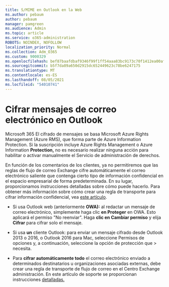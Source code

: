 ```yaml
---
title: S/MIME en Outlook en la Web
ms.author: pebaum
author: pebaum
manager: pamgreen
ms.audience: Admin
ms.topic: article
ms.service: o365-administration
ROBOTS: NOINDEX, NOFOLLOW
localization_priority: Normal
ms.collection: Adm_O365
ms.custom: 9000329
ms.openlocfilehash: bef87baafdbaf9346f99f1ff54aaa83bc9173c70f1412ea00afb717c15a8014c
ms.sourcegitcommit: b5f7da89a650d2915dc652449623c78be6247175
ms.translationtype: MT
ms.contentlocale: es-ES
ms.lasthandoff: 08/05/2021
ms.locfileid: "54010741"
---
```

# <a name="encrypt-email-messages-in-outlook"></a>Cifrar mensajes de correo electrónico en Outlook

Microsoft 365 El cifrado de mensajes se basa Microsoft Azure Rights Management (Azure RMS), que forma parte de Azure Information Protection. Si la suscripción incluye Azure Rights Management o Azure Information **Protection,** no es necesario realizar ninguna acción para habilitar o activar manualmente el Servicio de administración de derechos.

En función de los comentarios de los clientes, ya no permitiremos que las reglas de flujo de correo Exchange cifre automáticamente el correo electrónico saliente que contenga cierto tipo de información confidencial en el espacio empresarial de forma predeterminada. En su lugar, proporcionamos instrucciones detalladas sobre cómo puede hacerlo. Para obtener más información sobre cómo crear una regla de transporte para cifrar información confidencial, vea [este artículo](https://aka.ms/OmeEtr).

- Si usa Outlook web (anteriormente **OWA):** al redactar un mensaje de correo electrónico, simplemente haga clic **en Proteger** en OWA. Esto aplicará el permiso "No reenviar". Haga **clic en Cambiar permiso** y elija **Cifrar** para cifrar solo el mensaje.

- Si usa **un** cliente Outlook: para enviar un mensaje cifrado desde Outlook 2013 o 2016, o Outlook 2016 para Mac, seleccione Permisos de opciones y, a continuación, seleccione la opción de protección que   >  necesita.

- Para **cifrar automáticamente todo** el correo electrónico enviado a determinados destinatarios u organizaciones asociadas externas, debe crear una regla de transporte de flujo de correo en el Centro Exchange administración. En este artículo de soporte se proporcionan instrucciones [detalladas.](https://docs.microsoft.com/microsoft-365/compliance/define-mail-flow-rules-to-encrypt-email#create-mail-flow-rules-to-encrypt-email-messages-with-the-new-ome-capabilities)

